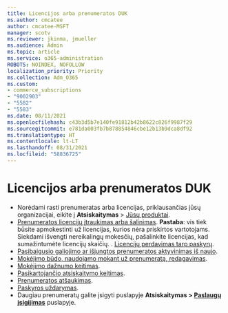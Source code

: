 ```yaml
---
title: Licencijos arba prenumeratos DUK
ms.author: cmcatee
author: cmcatee-MSFT
manager: scotv
ms.reviewer: jkinma, jmueller
ms.audience: Admin
ms.topic: article
ms.service: o365-administration
ROBOTS: NOINDEX, NOFOLLOW
localization_priority: Priority
ms.collection: Adm_O365
ms.custom:
- commerce_subscriptions
- "9002903"
- "5582"
- "5583"
ms.date: 08/11/2021
ms.openlocfilehash: c43b3d5b7e140fe91812b42b8622c826f9987f29
ms.sourcegitcommit: e781da003fb7b878854846cbe12b13b9dca8df92
ms.translationtype: HT
ms.contentlocale: lt-LT
ms.lasthandoff: 08/31/2021
ms.locfileid: "58836725"
---
```

# <a name="license-or-subscription-faq"></a>Licencijos arba prenumeratos DUK

- Norėdami rasti prenumeratas arba licencijas, priklausančias jūsų organizacijai, eikite į **Atsiskaitymas** > [Jūsų produktai](https://go.microsoft.com/fwlink/p/?linkid=842054).
- [Prenumeratos licencijų įtraukimas arba šalinimas](https://docs.microsoft.com/alchemyinsights/how-to-add-or-reduce-licenses).
    **Pastaba**: vis tiek būsite apmokestinti už licencijas, kurios nėra priskirtos vartotojams. Siekdami išvengti nereikalingų mokesčių, pašalinkite licencijas, kad sumažintumėte licencijų skaičių.
. [Licencijų perdavimas tarp paskyrų](https://docs.microsoft.com/alchemyinsights/transfer-licenses-between-tenants).
- [Pasibaigusio galiojimo ar išjungtos prenumeratos aktyvinimas iš naujo](https://go.microsoft.com/fwlink/p/?linkid=2117519).
- [Mokėjimo būdo, naudojamo mokant už prenumeratą, redagavimas](https://go.microsoft.com/fwlink/p/?linkid=2117167).
- [Mokėjimo dažnumo keitimas](https://go.microsoft.com/fwlink/p/?linkid=2119112).
- [Pasikartojančio atsiskaitymo keitimas](https://go.microsoft.com/fwlink/p/?linkid=2119216).
- [Prenumeratos atšaukimas](https://go.microsoft.com/fwlink/p/?linkid=2119113).
- [Paskyros uždarymas](https://docs.microsoft.com/alchemyinsights/how-to-close-your-account).
- Daugiau prenumeratų galite įsigyti puslapyje **Atsiskaitymas > [Paslaugų įsigijimas](https://go.microsoft.com/fwlink/p/?linkid=868433)** puslapyje.